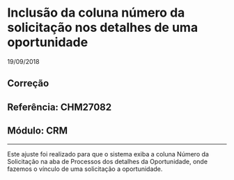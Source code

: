 # Inclusão da coluna número da solicitação nos detalhes de uma oportunidade
19/09/2018
## Correção
## Referência: CHM27082
## Módulo: CRM
***

Este ajuste foi realizado para que o sistema exiba a coluna Número da Solicitação na aba de Processos dos detalhes da Oportunidade, onde fazemos o vínculo de uma solicitação a oportunidade.